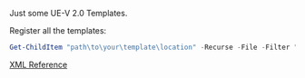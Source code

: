 Just some UE-V 2.0 Templates.

Register all the templates:

```powershell
Get-ChildItem "path\to\your\template\location" -Recurse -File -Filter "*.xml" | Foreach-Object { Register-UevTemplate $_.FullName }
```

[XML Reference](https://docs.microsoft.com/en-us/windows/configuration/ue-v/uev-application-template-schema-reference)
